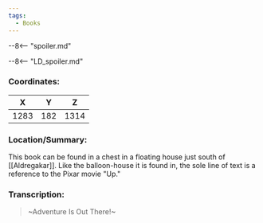 ```yaml
---
tags:
  - Books
---
```


--8<-- "spoiler.md"

--8<-- "LD_spoiler.md"

### Coordinates:
| **X** | **Y**| **Z** |
|:-----:|:----:|:-----:|
|1283  |182   |1314  |

### Location/Summary:
This book can be found in a chest in a floating house just south of [[Aldregakar]]. Like the balloon-house it is found in, the sole line of text is a reference to the Pixar movie "Up."

### Transcription:
> \~Adventure Is Out There!~
